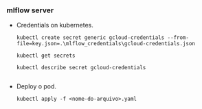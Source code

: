 ### mlflow server

- Credentials on kubernetes.
  ```shell
  kubectl create secret generic gcloud-credentials --from-file=key.json=.\mlflow_credentials\gcloud-credentials.json
  
  kubectl get secrets

  kubectl describe secret gcloud-credentials
  
  
  ```

- Deploy o pod.
  ```
  kubectl apply -f <nome-do-arquivo>.yaml

  ```

